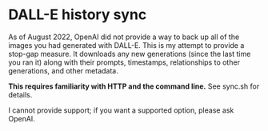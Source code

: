 # DALL-E history sync

As of August 2022, OpenAI did not provide a way to back up all of the images you had generated with DALL-E. This is my attempt to provide a stop-gap measure. It downloads any new generations (since the last time you ran it) along with their prompts, timestamps, relationships to other generations, and other metadata.

**This requires familiarity with HTTP and the command line.** See sync.sh for details.

I cannot provide support; if you want a supported option, please ask OpenAI.
